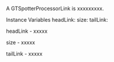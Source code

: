A GTSpotterProcessorLink is xxxxxxxxx.Instance Variables	headLink:		<Object>	size:		<Object>	tailLink:		<Object>headLink	- xxxxxsize	- xxxxxtailLink	- xxxxx